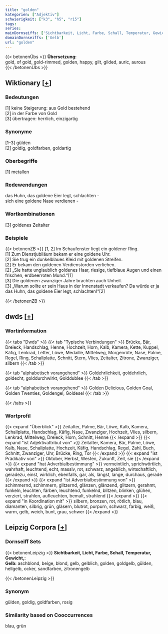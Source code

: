 ```yaml
---
title: "golden"
kategorien: ["Adjektiv"]
schwierigkeit: ["k3", "h5", "r15"]
tags:
series:
mainDornseiffs: ['Sichtbarkeit, Licht, Farbe, Schall, Temperatur, Gewicht,']
domainDornseiffs: ['Gelb']
url: "golden"
---
```


{{< betonenÜbs >}}
**Übersetzung:**  
gold, of gold, gold-rimmed, golden, happy, gilt, gilded, auric, aurous  
{{< /betonenÜbs >}}

## Wiktionary [[+](https://de.wiktionary.org/wiki/golden)]

### Bedeutungen
[1] keine Steigerung: aus Gold bestehend  
[2] in der Farbe von Gold  
[3] übertragen: herrlich, einzigartig  

### Synonyme
[1–3] gülden  
[2] goldig, goldfarben, goldartig  

### Oberbegriffe
[1] metallen  

### Redewendungen
das Huhn, das goldene Eier legt, schlachten -  
sich eine goldene Nase verdienen -  

### Wortkombinationen
[3] goldenes Zeitalter  

### Beispiele
{{< betonenZB >}}
[1, 2] Im Schaufenster liegt ein goldener Ring.  
[1] Zum Dienstjubiläum bekam er eine goldene Uhr.  
[2] Sie trug ein dunkelblaues Kleid mit goldenen Streifen.  
[2] Er bekam den goldenen Verdienstorden verliehen.  
[2] „Sie hatte unglaublich goldenes Haar, riesige, tiefblaue Augen und einen frischen, erdbeerroten Mund.“[1]  
[3] Die goldenen zwanziger Jahre brachten auch Unheil.  
[3] „Warum sollte er sein Haus in der Innenstadt verkaufen? Da würde er ja das Huhn, das goldene Eier legt, schlachten!“[2]  

{{< /betonenZB >}}


## dwds [[+](https://www.dwds.de/wb/golden)]

### Wortinformation
{{< tabs "Dwds" >}}
{{< tab "Typische Verbindungen" >}}
Brücke, Bär, Dreieck, Handschlag, Henne, Hochzeit, Horn, Kalb, Kamera, Kette, Kuppel, Käfig, Lenkrad, Letter, Löwe, Medaille, Mittelweg, Morgenröte, Nase, Palme, Regel, Ring, Schallplatte, Schnitt, Stern, Vlies, Zeitalter, Zitrone, Zwanziger, silbern
{{< /tab >}}

{{< tab "alphabetisch vorangehend" >}}
Goldehrlichkeit, goldehrlich, goldecht, golddurchwirkt, Golddublee
{{< /tab >}}

{{< tab "alphabetisch vorangehend" >}}
Golden Delicious, Golden Goal, Golden Twenties, Goldengel, Goldesel
{{< /tab >}}

{{< /tabs >}}

### Wortprofil
{{< expand "Überblick" >}} Zeitalter, Palme, Bär, Löwe, Kalb, Kamera, Schallplatte, Handschlag, Käfig, Nase, Zwanziger, Hochzeit, Vlies, silbern, Lenkrad, Mittelweg, Dreieck, Horn, Schnitt, Henne {{< /expand >}}
{{< expand "ist Adjektivattribut von" >}} Zeitalter, Kamera, Bär, Palme, Löwe, Kalb, Nase, Schallplatte, Hochzeit, Käfig, Handschlag, Regel, Zahl, Buch, Schnitt, Zwanziger, Uhr, Brücke, Ring, Tor {{< /expand >}}
{{< expand "ist Prädikativ von" >}} Oktober, Herbst, Westen, Zukunft, Zeit, sie {{< /expand >}}
{{< expand "hat Adverbialbestimmung" >}} vermeintlich, sprichwörtlich, wahrhaft, leuchtend, echt, massiv, rot, schwarz, angeblich, wirtschaftlich, geradezu, einst, wirklich, ebenfalls, gar, als, längst, lange, durchaus, gerade {{< /expand >}}
{{< expand "ist Adverbialbestimmung von" >}} schimmernd, schimmern, glitzernd, glänzen, glänzend, glitzern, gerahmt, funkeln, leuchten, färben, leuchtend, funkelnd, blitzen, blinken, glühen, verziert, strahlen, aufleuchten, bemalt, strahlend {{< /expand >}}
{{< expand "in Koordination mit" >}} silbern, bronzen, rot, rötlich, blau, diamanten, silbrig, grün, gläsern, blutrot, purpurn, schwarz, farbig, weiß, warm, gelb, weich, bunt, grau, schwer {{< /expand >}}

## Leipzig Corpora [[+](https://corpora.uni-leipzig.de/en/res?word=golden&corpusId=deu_newscrawl-public_2018)]

### Dornseiff Sets
{{< betonenLeipzig >}}
**Sichtbarkeit, Licht, Farbe, Schall, Temperatur, Gewicht,:**  
**Gelb:** aschblond, beige, blond, gelb, gelblich, golden, goldgelb, gülden, hellgelb, ocker, sandfarben, zitronengelb  

{{< /betonenLeipzig >}}

### Synonym
gülden, goldig, goldfarben, rosig


### Similarity based on Cooccurrences
blau, grün


